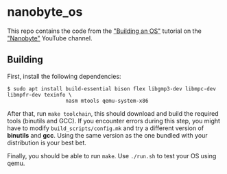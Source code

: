 # nanobyte_os
This repo contains the code from the ["Building an OS"](https://www.youtube.com/watch?v=9t-SPC7Tczc&list=PLFjM7v6KGMpiH2G-kT781ByCNC_0pKpPN) tutorial on the ["Nanobyte"](https://www.youtube.com/channel/UCSPIuWADJIMIf9Erf--XAsA) YouTube channel.

## Building
First, install the following dependencies:

```
$ sudo apt install build-essential bison flex libgmp3-dev libmpc-dev libmpfr-dev texinfo \
                   nasm mtools qemu-system-x86
```

After that, run `make toolchain`, this should download and build the required tools (binutils and GCC). If you encounter errors during this step, you might have to modify `build_scripts/config.mk` and try a different version of **binutils** and **gcc**. Using the same version as the one bundled with your distribution is your best bet.

Finally, you should be able to run `make`. Use `./run.sh` to test your OS using qemu.
